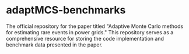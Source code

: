 # adaptMCS-benchmarks
The official repository for the paper titled "Adaptive Monte Carlo methods for estimating rare events in power grids." This repository serves as a comprehensive resource for storing the code implementation and benchmark data presented in the paper.
